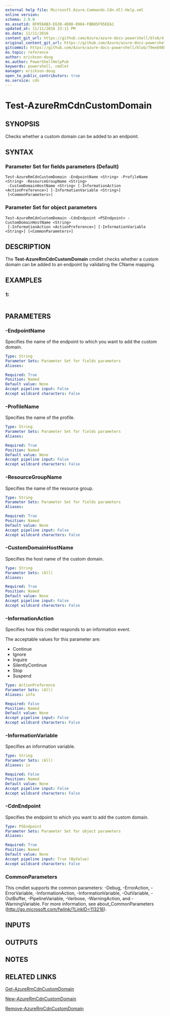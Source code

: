 ```yaml
---
external help file: Microsoft.Azure.Commands.Cdn.dll-Help.xml
online version:
schema: 2.0.0
ms.assetid: 8F058AB3-E638-4D88-8984-FBB85F95EEA1
updated_at: 11/11/2016 23:11 PM
ms.date: 11/11/2016
content_git_url: https://github.com/Azure/azure-docs-powershell/blob/4.0.0/azureps-cmdlets-docs/ResourceManager/AzureRM.Cdn/v2.1.0/Test-AzureRmCdnCustomDomain.md
original_content_git_url: https://github.com/Azure/azure-docs-powershell/blob/4.0.0/azureps-cmdlets-docs/ResourceManager/AzureRM.Cdn/v2.1.0/Test-AzureRmCdnCustomDomain.md
gitcommit: https://github.com/Azure/azure-docs-powershell/blob/79eeb985ea480979357fb4695832a0c3d29a48bf
ms.topic: reference
author: erickson-doug
ms.author: PowerShellHelpPub
keywords: powershell, cmdlet
manager: erickson-doug
open_to_public_contributors: true
ms.service: cdn
---
```


# Test-AzureRmCdnCustomDomain

## SYNOPSIS
Checks whether a custom domain can be added to an endpoint.

## SYNTAX

### Parameter Set for fields parameters (Default)
```
Test-AzureRmCdnCustomDomain -EndpointName <String> -ProfileName <String> -ResourceGroupName <String>
 -CustomDomainHostName <String> [-InformationAction <ActionPreference>] [-InformationVariable <String>]
 [<CommonParameters>]
```

### Parameter Set for object parameters
```
Test-AzureRmCdnCustomDomain -CdnEndpoint <PSEndpoint> -CustomDomainHostName <String>
 [-InformationAction <ActionPreference>] [-InformationVariable <String>] [<CommonParameters>]
```

## DESCRIPTION
The **Test-AzureRmCdnCustomDomain** cmdlet checks whether a custom domain can be added to an endpoint by validating the CName mapping.

## EXAMPLES

### 1:
```

```

## PARAMETERS

### -EndpointName
Specifies the name of the endpoint to which you want to add the custom domain.

```yaml
Type: String
Parameter Sets: Parameter Set for fields parameters
Aliases: 

Required: True
Position: Named
Default value: None
Accept pipeline input: False
Accept wildcard characters: False
```

### -ProfileName
Specifies the name of the profile.

```yaml
Type: String
Parameter Sets: Parameter Set for fields parameters
Aliases: 

Required: True
Position: Named
Default value: None
Accept pipeline input: False
Accept wildcard characters: False
```

### -ResourceGroupName
Specifies the name of the resource group.

```yaml
Type: String
Parameter Sets: Parameter Set for fields parameters
Aliases: 

Required: True
Position: Named
Default value: None
Accept pipeline input: False
Accept wildcard characters: False
```

### -CustomDomainHostName
Specifies the host name of the custom domain.

```yaml
Type: String
Parameter Sets: (All)
Aliases: 

Required: True
Position: Named
Default value: None
Accept pipeline input: False
Accept wildcard characters: False
```

### -InformationAction
Specifies how this cmdlet responds to an information event.

The acceptable values for this parameter are:

- Continue
- Ignore
- Inquire
- SilentlyContinue
- Stop
- Suspend

```yaml
Type: ActionPreference
Parameter Sets: (All)
Aliases: infa

Required: False
Position: Named
Default value: None
Accept pipeline input: False
Accept wildcard characters: False
```

### -InformationVariable
Specifies an information variable.

```yaml
Type: String
Parameter Sets: (All)
Aliases: iv

Required: False
Position: Named
Default value: None
Accept pipeline input: False
Accept wildcard characters: False
```

### -CdnEndpoint
Specifies the endpoint to which you want to add the custom domain.

```yaml
Type: PSEndpoint
Parameter Sets: Parameter Set for object parameters
Aliases: 

Required: True
Position: Named
Default value: None
Accept pipeline input: True (ByValue)
Accept wildcard characters: False
```

### CommonParameters
This cmdlet supports the common parameters: -Debug, -ErrorAction, -ErrorVariable, -InformationAction, -InformationVariable, -OutVariable, -OutBuffer, -PipelineVariable, -Verbose, -WarningAction, and -WarningVariable. For more information, see about_CommonParameters (http://go.microsoft.com/fwlink/?LinkID=113216).

## INPUTS

## OUTPUTS

## NOTES

## RELATED LINKS

[Get-AzureRmCdnCustomDomain](./Get-AzureRmCdnCustomDomain.md)

[New-AzureRmCdnCustomDomain](./New-AzureRmCdnCustomDomain.md)

[Remove-AzureRmCdnCustomDomain](./Remove-AzureRmCdnCustomDomain.md)


